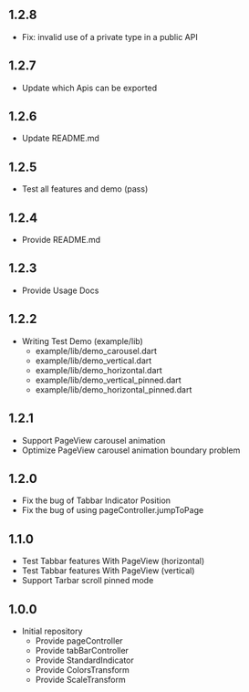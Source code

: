 ## 1.2.8

- Fix: invalid use of a private type in a public API

## 1.2.7

- Update which Apis can be exported

## 1.2.6

- Update README.md

## 1.2.5

- Test all features and demo (pass)

## 1.2.4

- Provide README.md

## 1.2.3

- Provide Usage Docs

## 1.2.2

- Writing Test Demo (example/lib)
  - example/lib/demo_carousel.dart
  - example/lib/demo_vertical.dart
  - example/lib/demo_horizontal.dart
  - example/lib/demo_vertical_pinned.dart
  - example/lib/demo_horizontal_pinned.dart

## 1.2.1

- Support PageView carousel animation
- Optimize PageView carousel animation boundary problem

## 1.2.0

- Fix the bug of Tabbar Indicator Position
- Fix the bug of using pageController.jumpToPage

## 1.1.0

- Test Tabbar features With PageView (horizontal)
- Test Tabbar features With PageView (vertical)
- Support Tarbar scroll pinned mode

## 1.0.0

- Initial repository
  - Provide pageController
  - Provide tabBarController
  - Provide StandardIndicator
  - Provide ColorsTransform
  - Provide ScaleTransform
